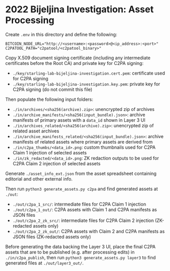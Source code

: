 # 2022 Bijeljina Investigation: Asset Processing

Create `.env` in this directory and define the following:

```
BITCOIN_NODE_URL="http://<username>:<password>@<ip_address>:<port>"
C2PATOOL_PATH="c2patool/<c2patool_binary>"
```

Copy X.509 document signing certificate (including any intermediate certificates before the Root CA) and private key for C2PA signing:

- `./key/starling-lab-bijeljina-investigation.cert.pem`: certificate used for C2PA signing
- `./key/starling-lab-bijeljina-investigation.key.pem`: private key for C2PA signing (do not commit this file)

Then populate the following input folders:

- `./in/archives/<sha256(archive).zip>`: unencrypted zip of archives
- `./in/archive_manifests/<sha256(input_bundle).json>`: archive manifests of primary assets with a `data_id` shown in Layer 3 UI
- `./in/archives_related/<sha256(archive).zip>`: unencrypted zip of related asset archives
- `./in/archive_manifests_related/<sha256(input_bundle).json>`: archive manifests of related assets where primary assets are derived from
- `./in/c2pa_thumbs/<data_id>.png`: custom thumbnails used for C2PA Claim 1 injection of selected assets
- `./in/zk_redacted/<data_id>.png`: ZK redaction outputs to be used for C2PA Claim 2 injection of selected assets

Generate `./asset_info_ext.json` from the asset spreadsheet containing editorial and other external info.

Then run `python3 generate_assets.py c2pa` and find generated assets at `./out`:

- `./out/c2pa_1_src/`: intermediate files for C2PA Claim 1 injection
- `./out/c2pa_1_out/`: C2PA assets with Claim 1 and C2PA manifests as JSON files
- `./out/c2pa_2_zk_src/`: intermediate files for C2PA Claim 2 injection (ZK-redacted assets only)
- `./out/c2pa_2_zk_out/`: C2PA assets with Claim 2 and C2PA manifests as JSON files (ZK-redacted assets only)

Before generating the data backing the Layer 3 UI, place the final C2PA assets that are to be published (e.g. after processing edits) in `./in/c2pa_publish`, then run `python3 generate_assets.py layer3` to find generated files at `./out/layer3_out/`.